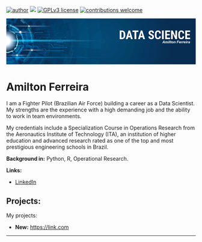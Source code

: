 [![author](https://img.shields.io/badge/author-AmiltonFerreira-red.svg)](https://www.linkedin.com/in/amiltonferreirajr/) [![](https://img.shields.io/badge/python-3.7+-blue.svg)](https://www.python.org/downloads/release/python-365/) [![GPLv3 license](https://img.shields.io/badge/License-GPLv3-blue.svg)](http://perso.crans.org/besson/LICENSE.html) [![contributions welcome](https://img.shields.io/badge/contributions-welcome-brightgreen.svg?style=flat)](https://github.com/AmiltonFerreira/data_science)

<p align="center">
  <img src="banner.png" >
</p>

# Amilton Ferreira

I am a Fighter Pilot (Brazilian Air Force) building a career as a Data Scientist. My strengths are the experience with a high demanding job and the ability to work in team environments.

My credentials include a Specialization Course in Operations Research from the Aeronautics Institute of Technology (ITA), an institution of higher education and advanced research rated as one of the top and most prestigious engineering schools in Brazil.

**Background in:** Python, R, Operational Research.

**Links:**
* [LinkedIn](https://www.linkedin.com/in/amiltonferreirajr)

## Projects:
My projects:

* **New:** https://link.com

---
